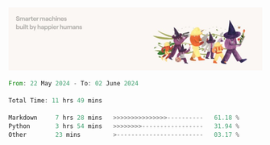 <img src="https://github.com/drozdj/drozdj/blob/main/1716336391923.jpeg" alt="Credits to https://www.linkedin.com/in/villetuulos/">
<!--START_SECTION:waka-->

```rust
From: 22 May 2024 - To: 02 June 2024

Total Time: 11 hrs 49 mins

Markdown     7 hrs 28 mins   >>>>>>>>>>>>>>>----------   61.18 %
Python       3 hrs 54 mins   >>>>>>>>-----------------   31.94 %
Other        23 mins         >------------------------   03.17 %
```

<!--END_SECTION:waka-->
